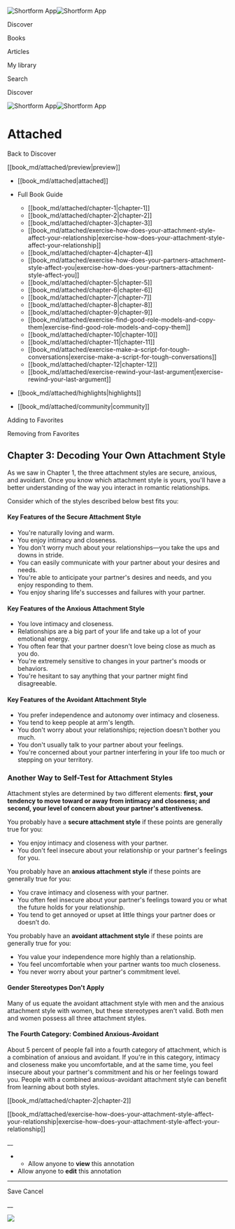 ![Shortform App](/img/logo.36a2399e.svg)![Shortform App](/img/logo-dark.70c1b072.svg)

Discover

Books

Articles

My library

Search

Discover

![Shortform App](/img/logo.36a2399e.svg)![Shortform App](/img/logo-dark.70c1b072.svg)

# Attached

Back to Discover

[[book_md/attached/preview|preview]]

  * [[book_md/attached|attached]]
  * Full Book Guide

    * [[book_md/attached/chapter-1|chapter-1]]
    * [[book_md/attached/chapter-2|chapter-2]]
    * [[book_md/attached/chapter-3|chapter-3]]
    * [[book_md/attached/exercise-how-does-your-attachment-style-affect-your-relationship|exercise-how-does-your-attachment-style-affect-your-relationship]]
    * [[book_md/attached/chapter-4|chapter-4]]
    * [[book_md/attached/exercise-how-does-your-partners-attachment-style-affect-you|exercise-how-does-your-partners-attachment-style-affect-you]]
    * [[book_md/attached/chapter-5|chapter-5]]
    * [[book_md/attached/chapter-6|chapter-6]]
    * [[book_md/attached/chapter-7|chapter-7]]
    * [[book_md/attached/chapter-8|chapter-8]]
    * [[book_md/attached/chapter-9|chapter-9]]
    * [[book_md/attached/exercise-find-good-role-models-and-copy-them|exercise-find-good-role-models-and-copy-them]]
    * [[book_md/attached/chapter-10|chapter-10]]
    * [[book_md/attached/chapter-11|chapter-11]]
    * [[book_md/attached/exercise-make-a-script-for-tough-conversations|exercise-make-a-script-for-tough-conversations]]
    * [[book_md/attached/chapter-12|chapter-12]]
    * [[book_md/attached/exercise-rewind-your-last-argument|exercise-rewind-your-last-argument]]
  * [[book_md/attached/highlights|highlights]]
  * [[book_md/attached/community|community]]



Adding to Favorites 

Removing from Favorites 

## Chapter 3: Decoding Your Own Attachment Style

As we saw in Chapter 1, the three attachment styles are secure, anxious, and avoidant. Once you know which attachment style is yours, you'll have a better understanding of the way you interact in romantic relationships.

Consider which of the styles described below best fits you:

#### Key Features of the Secure Attachment Style

  * You're naturally loving and warm. 
  * You enjoy intimacy and closeness.
  * You don't worry much about your relationships—you take the ups and downs in stride.
  * You can easily communicate with your partner about your desires and needs. 
  * You're able to anticipate your partner's desires and needs, and you enjoy responding to them.
  * You enjoy sharing life's successes and failures with your partner. 



#### Key Features of the Anxious Attachment Style

  * You love intimacy and closeness. 
  * Relationships are a big part of your life and take up a lot of your emotional energy. 
  * You often fear that your partner doesn't love being close as much as you do. 
  * You're extremely sensitive to changes in your partner's moods or behaviors. 
  * You're hesitant to say anything that your partner might find disagreeable. 



#### Key Features of the Avoidant Attachment Style

  * You prefer independence and autonomy over intimacy and closeness. 
  * You tend to keep people at arm's length. 
  * You don't worry about your relationships; rejection doesn't bother you much. 
  * You don't usually talk to your partner about your feelings. 
  * You're concerned about your partner interfering in your life too much or stepping on your territory.



### Another Way to Self-Test for Attachment Styles

Attachment styles are determined by two different elements: **first, your tendency to move toward or away from intimacy and closeness; and second, your level of concern about your partner's attentiveness.**

You probably have a **secure attachment style** if these points are generally true for you:

  * You enjoy intimacy and closeness with your partner. 
  * You don't feel insecure about your relationship or your partner's feelings for you. 



You probably have an **anxious attachment style** if these points are generally true for you:

  * You crave intimacy and closeness with your partner. 
  * You often feel insecure about your partner's feelings toward you or what the future holds for your relationship.
  * You tend to get annoyed or upset at little things your partner does or doesn’t do.



You probably have an **avoidant attachment style** if these points are generally true for you:

  * You value your independence more highly than a relationship. 
  * You feel uncomfortable when your partner wants too much closeness. 
  * You never worry about your partner's commitment level. 



#### Gender Stereotypes Don't Apply

Many of us equate the avoidant attachment style with men and the anxious attachment style with women, but these stereotypes aren't valid. Both men and women possess all three attachment styles.

#### The Fourth Category: Combined Anxious-Avoidant

About 5 percent of people fall into a fourth category of attachment, which is a combination of anxious and avoidant. If you're in this category, intimacy and closeness make you uncomfortable, and at the same time, you feel insecure about your partner's commitment and his or her feelings toward you. People with a combined anxious-avoidant attachment style can benefit from learning about both styles.

[[book_md/attached/chapter-2|chapter-2]]

[[book_md/attached/exercise-how-does-your-attachment-style-affect-your-relationship|exercise-how-does-your-attachment-style-affect-your-relationship]]

__

  *   * Allow anyone to **view** this annotation
  * Allow anyone to **edit** this annotation



* * *

Save Cancel

__




![](https://bat.bing.com/action/0?ti=56018282&Ver=2&mid=5a2b93ea-f14a-4a2d-aa6c-6e3e48ed1439&sid=201ffde0635411ee902411d77b750559&vid=20202bf0635411ee9ac03f2e618b0b9f&vids=0&msclkid=N&pi=0&lg=en-US&sw=800&sh=600&sc=24&nwd=1&tl=Shortform%20%7C%20Attached&p=https%3A%2F%2Fwww.shortform.com%2Fapp%2Fbook%2Fattached%2Fchapter-3&r=&lt=425&evt=pageLoad&sv=1&rn=282562)
